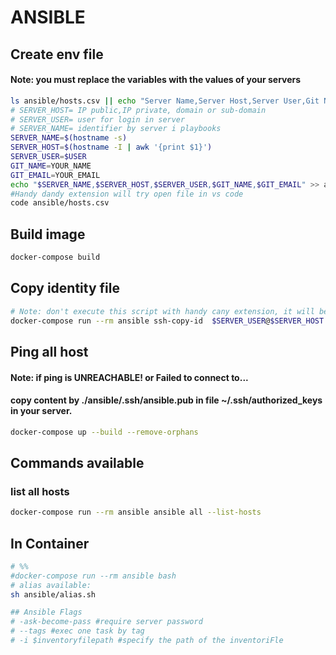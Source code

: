 # ANSIBLE
## Create env file

#### Note: you must replace the variables with the values ​​of your servers

```bash
ls ansible/hosts.csv || echo "Server Name,Server Host,Server User,Git Name,Git Email" > ansible/hosts.csv
# SERVER_HOST= IP public,IP private, domain or sub-domain
# SERVER_USER= user for login in server
# SERVER_NAME= identifier by server i playbooks
SERVER_NAME=$(hostname -s)
SERVER_HOST=$(hostname -I | awk '{print $1}')
SERVER_USER=$USER
GIT_NAME=YOUR_NAME
GIT_EMAIL=YOUR_EMAIL
echo "$SERVER_NAME,$SERVER_HOST,$SERVER_USER,$GIT_NAME,$GIT_EMAIL" >> ansible/hosts.csv
#Handy dandy extension will try open file in vs code
code ansible/hosts.csv

```

## Build image

```bash
docker-compose build
```

## Copy identity file 

```bash
# Note: don't execute this script with handy cany extension, it will be executed with terminal
docker-compose run --rm ansible ssh-copy-id  $SERVER_USER@$SERVER_HOST

```

## Ping all host
#### Note: if ping is UNREACHABLE! or Failed to connect to...
#### copy content by ./ansible/.ssh/ansible.pub in file ~/.ssh/authorized_keys in your server.

```bash
docker-compose up --build --remove-orphans
```

## Commands available
### list all hosts

```bash
docker-compose run --rm ansible ansible all --list-hosts
```

## In Container

```bash
# %%
#docker-compose run --rm ansible bash
# alias available:
sh ansible/alias.sh

## Ansible Flags
# -ask-become-pass #require server password
# --tags #exec one task by tag
# -i $inventoryfilepath #specify the path of the inventoriFle
```
